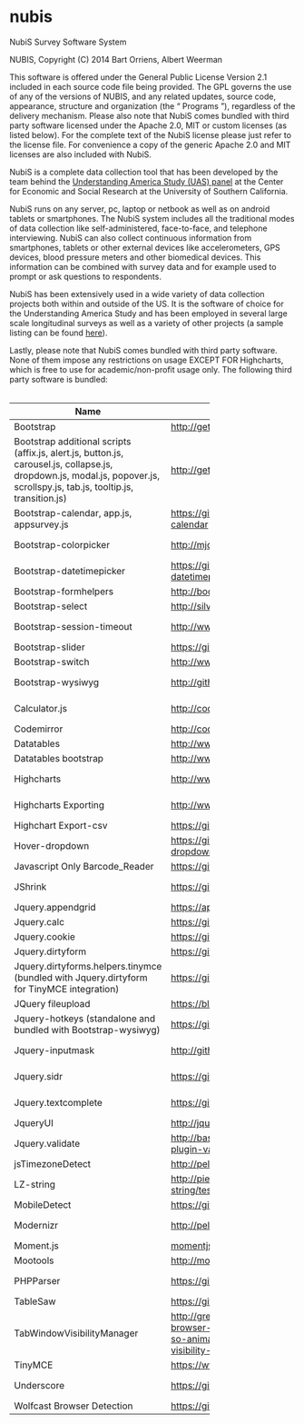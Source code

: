 # nubis
NubiS Survey Software System

NUBIS, Copyright (C) 2014 Bart Orriens, Albert Weerman

This software is offered under the General Public License Version 2.1 included in each source code file being provided. 
The GPL governs the use of any of the versions of NUBIS, and any related updates, source code, appearance, structure and organization (the “ Programs ”), regardless of the delivery mechanism.
Please also note that NubiS comes bundled with third party software licensed under the Apache 2.0, MIT or custom licenses (as listed below). For the complete
text of the NubiS license please just refer to the license file. For convenience a copy of the generic Apache 2.0 and MIT licenses are also included with NubiS.

NubiS is a complete data collection tool that has been developed by the team behind the <a target="_blank" href="https://uasdata.usc.edu/">Understanding America Study (UAS) panel</a> at the Center for Economic and Social Research at the University of Southern California. 

NubiS runs on any server, pc, laptop or netbook as well as on android tablets or smartphones. The NubiS system includes all the traditional modes of data collection like self-administered, face-to-face, and telephone interviewing. NubiS can also collect continuous information from smartphones, tablets or other external devices like accelerometers, GPS devices, blood pressure meters and other biomedical devices. This information can be combined with survey data and for example used to prompt or ask questions to respondents.

NubiS has been extensively used in a wide variety of data collection projects both within and outside of the US. It is the software of choice for the Understanding America Study and has been employed in several large scale longitudinal surveys as well as a variety of other projects (a sample listing can be found <a target="_blank" href="https://dornsife.usc.edu/cesr/nubis/#chapter=chapter2">here</a>).

Lastly, please note that NubiS comes bundled with third party software. None of them impose any restrictions on usage EXCEPT FOR Highcharts, which is free to use for academic/non-profit usage only. The following third party software is bundled:
<br/><br/>
<table style="width: 70%; max-width: 70%" class="table table-bordered table-striped">
<thead><tr><th><b>Name</b></th><th><b>Location</b></th><th><b>License</b></th><th><b>Version</b></th></tr></thead>
<tbody>
<tr>
<td>Bootstrap</td>
<td><a target="_blank" href="http://getbootstrap.com/">http://getbootstrap.com/</a></td>
<td>Apache License, Version 2.0</td>
<td>3.0.0</td>
</tr>

<tr>
<td>Bootstrap additional scripts (affix.js, alert.js, button.js, carousel.js, collapse.js, dropdown.js, modal.js, popover.js, scrollspy.js, tab.js, tooltip.js, transition.js)</td>
<td><a target="_blank" href="http://getbootstrap.com/">http://getbootstrap.com/</a></td>
<td>Apache License, Version 2.0</td>
<td>3.0.0</td>
</tr>

<tr>
<td>Bootstrap-calendar, app.js, appsurvey.js</td>
<td><a target="_blank" href="https://github.com/Serhioromano/bootstrap-calendar">https://github.com/Serhioromano/bootstrap-calendar</a></td>
<td>MIT license</td>
<td>0.1</td>
</tr>

<tr>
<td>Bootstrap-colorpicker</td>
<td><a target="_blank" href="http://mjolnic.github.io/bootstrap-colorpicker/">http://mjolnic.github.io/bootstrap-colorpicker/</a></td>
<td>Apache License, Version 2.0</td>
<td>Not provided</td>
</tr>

<tr>
<td>Bootstrap-datetimepicker</td>
<td><a target="_blank" href="https://github.com/Eonasdan/bootstrap-datetimepicker">https://github.com/Eonasdan/bootstrap-datetimepicker</a></td>
<td>MIT License</td>
<td>4.14.30</td>
</tr>

<tr>
<td>Bootstrap-formhelpers</td>
<td><a target="_blank" href="http://bootstrapformhelpers.com">http://bootstrapformhelpers.com</a></td>
<td>Apache License, Version 2.0</td>
<td>2.3.0</td>
</tr>

<tr>
<td>Bootstrap-select</td>
<td><a target="_blank" href="http://silviomoreto.github.io/bootstrap-select">http://silviomoreto.github.io/bootstrap-select</a></td>
<td>MIT License</td>
<td>1.6.3</td>
</tr>

<tr>
<td>Bootstrap-session-timeout</td>
<td><a target="_blank" href="http://www.orangehilldev.com">http://www.orangehilldev.com</a></td>
<td>MIT License</td>
<td>Not provided</td>
</tr>

<tr>
<td>Bootstrap-slider</td>
<td><a target="_blank" href="https://github.com/seiyria/bootstrap-slider">https://github.com/seiyria/bootstrap-slider</a></td>
<td>Apache License, Version 2.0</td>
<td>1.0.1</td>
</tr>

<tr>
<td>Bootstrap-switch</td>
<td><a target="_blank" href="http://www.bootstrap-switch.org">http://www.bootstrap-switch.org</a></td>
<td>Apache License, Version 2.0</td>
<td>3.2.2</td>
</tr>

<tr>
<td>Bootstrap-wysiwyg</td>
<td><a target="_blank" href="http://github.com/mindmup/bootstrap-wysiwyg">http://github.com/mindmup/bootstrap-wysiwyg</a></td>
<td>MIT License</td>
<td>Not provided</td>
</tr>

<tr>
<td>Calculator.js</td>
<td><a target="_blank" href="http://codepen.io/GianNipitella/pen/vNjqyE">http://codepen.io/GianNipitella/pen/vNjqyE</a></td>
<td>Not provided</td>
<td>Not provided</td>
</tr>

<tr>
<td>Codemirror</td>
<td><a target="_blank" href="http://codemirror.net/">http://codemirror.net/</a></td>
<td>Custom (no restrictions on usage)</td>
<td>3.19</td>
</tr>

<tr>
<td>Datatables</td>
<td><a target="_blank" href="http://www.datatables.net">http://www.datatables.net</a></td>
<td>MIT License <a target="_blank" href="http://www.datatables.net">http://www.datatables.net</a></td>
<td>1.10.2</td>
</tr>

<tr>
<td>Datatables bootstrap</td>
<td><a target="_blank" href="http://www.datatables.net">http://www.datatables.net</a></td>
<td>MIT License <a target="_blank" href="http://www.datatables.net">http://www.datatables.net</a></td>
<td>1.10.2</td>
</tr>

<tr>
<td>Highcharts</td>
<td><a target="_blank" href="http://www.highcharts.com">http://www.highcharts.com</a></td>
<td>Free for <b>academic/non-profit usage</b> only. See www.highcharts.com/license for details.</td>
<td>4.0.3</td>
</tr>

<tr>
<td>Highcharts Exporting</td>
<td><a target="_blank" href="http://www.highcharts.com">http://www.highcharts.com</a></td>
<td>Free for <b>academic/non-profit usage</b> only. See www.highcharts.com/license for details.</td>
<td>4.0.3</td>
</tr>

<tr>
<td>Highchart Export-csv</td>
<td><a target="_blank" href="https://github.com/highcharts/export-csv">https://github.com/highcharts/export-csv</a></td>
<td>MIT License</td>
<td>4.0.3</td>
</tr>

<tr>
<td>Hover-dropdown</td>
<td><a target="_blank" href="https://github.com/CWSpear/bootstrap-hover-dropdown">https://github.com/CWSpear/bootstrap-hover-dropdown</a></td>
<td>MIT License</td>
<td>Not provided</td>
</tr>

<tr>
<td>Javascript Only Barcode_Reader</td>
<td><a target="_blank" href="https://github.com/EddieLa/BarcodeReader">https://github.com/EddieLa/BarcodeReader</a></td>
<td>MIT License</td>
<td>1.0</td>
</tr>

<tr>
<td>JShrink</td>
<td><a target="_blank" href="https://github.com/tedious/JShrink">https://github.com/tedious/JShrink</a></td>
<td>BSD License</td>
<td>Not applicable</td>
</tr>

<tr>
<td>Jquery.appendgrid</td>
<td><a target="_blank" href="https://appendgrid.apphb.com/">https://appendgrid.apphb.com/</a></td>
<td>Dual licensed under the LGPL and MIT licenses</td>
<td>1.5.0</td>
</tr>

<tr>
<td>Jquery.calc</td>
<td><a target="_blank" href="https://github.com/zoul0813/jquery-calc">https://github.com/zoul0813/jquery-calc</a></td>
<td>Not provided</td>
<td>2.0.0</td>
</tr>

<tr>
<td>Jquery.cookie</td>
<td><a target="_blank" href="https://github.com/carhartl/jquery-cookie">https://github.com/carhartl/jquery-cookie</a></td>
<td>MIT License</td>
<td>1.4.1</td>
</tr>

<tr>
<td>Jquery.dirtyform</td>
<td><a target="_blank" href="https://github.com/snikch/jquery.dirtyforms">https://github.com/snikch/jquery.dirtyforms</a></td>
<td>MIT License</td>
<td>1.2.0</td>
</tr>

<tr>
<td>Jquery.dirtyforms.helpers.tinymce (bundled with Jquery.dirtyform for TinyMCE integration)</td>
<td><a target="_blank" href="https://github.com/snikch/jquery.dirtyforms">https://github.com/snikch/jquery.dirtyforms</a></td>
<td>Custom (no restrictions on usage)</td>
<td>1.2.0</td>
</tr>

<tr>
<td>JQuery fileupload</td>
<td><a target="_blank" href="https://blueimp.github.io/jQuery-File-Upload/">https://blueimp.github.io/jQuery-File-Upload/</a></td>
<td>MIT license</td>
<td>9.28.0</td>
</tr>

<tr>
<td>Jquery-hotkeys (standalone and bundled with Bootstrap-wysiwyg)</td>
<td><a target="_blank" href="https://github.com/jeresig/jquery.hotkeys">https://github.com/jeresig/jquery.hotkeys</a></td>
<td>Dual licensed under the MIT or GPL Version 2 licenses</td>
<td>Not provided</td>
</tr>

<tr>
<td>Jquery-inputmask</td>
<td><a target="_blank" href="http://github.com/RobinHerbots/jquery.inputmask">http://github.com/RobinHerbots/jquery.inputmask</a></td>
<td>MIT License</td>
<td>Not provided</td>
</tr>

<tr>
<td>Jquery.sidr</td>
<td><a target="_blank" href="https://github.com/artberri/sidr">https://github.com/artberri/sidr</a></td>
<td>MIT License</td>
<td>Not provided</td>
</tr>

<tr>
<td>Jquery.textcomplete</td>
<td><a target="_blank" href="https://github.com/yuku-t/jquery-textcomplete">https://github.com/yuku-t/jquery-textcomplete</a></td>
<td>MIT License</td>
<td>Not provided</td>
</tr>

<tr>
<td>JqueryUI</td>
<td><a target="_blank" href="http://jqueryui.com">http://jqueryui.com</a></td>
<td>MIT License</td>
<td>1.10.4</td>
</tr>

<tr>
<td>Jquery.validate</td>
<td><a target="_blank" href="http://bassistance.de/jquery-plugins/jquery-plugin-validation/">http://bassistance.de/jquery-plugins/jquery-plugin-validation/</a></td>
<td>MIT License</td>
<td>1.11.1</td>
</tr>

<tr>
<td>jsTimezoneDetect</td>
<td><a target="_blank" href="http://pellepim.bitbucket.org/jstz/">http://pellepim.bitbucket.org/jstz/</a></td>
<td>MIT License</td>
<td>1.0.5</td>
</tr>

<tr>
<td>LZ-string</td>
<td><a target="_blank" href="http://pieroxy.net/blog/pages/lz-string/testing.html">http://pieroxy.net/blog/pages/lz-string/testing.html</a></td>
<td>WTFPL, Version 2</td>
<td>1.4.4</td>
</tr>

<tr>
<td>MobileDetect</td>
<td><a target="_blank" href="https://github.com/serbanghita/Mobile-Detect">https://github.com/serbanghita/Mobile-Detect</a></td>
<td>MIT License (custom)</td>
<td>2.8.41</td>
</tr>

<tr>
<td>Modernizr</td>
<td><a target="_blank" href="http://pellepim.bitbucket.org/jstz/">http://pellepim.bitbucket.org/jstz/</a></td>
<td>Dual licensed under the BSD and MIT licenses (www.modernizr.com/license/)</td>
<td>2.6.2</td>
</tr>

<tr>
<td>Moment.js</td>
<td><a target="_blank" href="momentjs.com">momentjs.com</a></td>
<td>MIT License</td>
<td>2.8.1</td>
</tr>

<tr>
<td>Mootools</td>
<td><a target="_blank" href="http://mootools.net/">http://mootools.net/</a></td>
<td>MIT license</td>
<td>1.4.5</td>
</tr>

<tr>
<td>PHPParser</td>
<td><a target="_blank" href="https://github.com/nikic/PHP-Parser">https://github.com/nikic/PHP-Parser</a></td>
<td>Custom (no restrictions on usage)</td>
<td>Not provided</td>
</tr>

<tr>
<td>TableSaw</td>
<td><a target="_blank" href="https://github.com/filamentgroup/tablesaw">https://github.com/filamentgroup/tablesaw</a></td>
<td>MIT License</td>
<td>2.0.2</td>
</tr>

<tr>
<td>TabWindowVisibilityManager</td>
<td><a target="_blank" href="http://greensock.com/forums/topic/9059-cross-browser-to-detect-tab-or-window-is-active-so-animations-stay-in-sync-using-html5-visibility-api/">http://greensock.com/forums/topic/9059-cross-browser-to-detect-tab-or-window-is-active-so-animations-stay-in-sync-using-html5-visibility-api/</a></td>
<td>Custom (no restrictions on usage)</td>
<td>1.0</td>
</tr>

<tr>
<td>TinyMCE</td>
<td><a target="_blank" href="https://www.tinymce.com/">https://www.tinymce.com/</a></td>
<td>GNU Lesser General Public License, Version 2.1</td>
<td>4.2.1</td>
</tr>

<tr>
<td>Underscore</td>
<td><a target="_blank" href="https://github.com/jashkenas/underscore">https://github.com/jashkenas/underscore</a></td>
<td>Custom, no restrictions (https://github.com/jashkenas/underscore/blob/master/LICENSE)</td>
<td>Not provided</td>
</tr>

<tr>
<td>Wolfcast Browser Detection</td>
<td><a target="_blank" href="https://github.com/Wolfcast/BrowserDetection">https://github.com/Wolfcast/BrowserDetection</a></td>
<td>MIT License</td>
<td>2.9.7</td>
</tr>

</tbody>
</table>